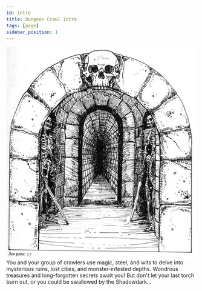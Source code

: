 ```yaml
---
id: intro
title: Dungeon Crawl Intro
tags: [page]
sidebar_position: 1
---
```


<img align="right" src="/img/dungeon-entrance.jpg"/>

You and your group of crawlers use magic, steel, and wits to delve into mysterious ruins, lost cities, and monster-infested depths. Wondrous treasures and long-forgotten secrets await you! But don't let your last torch burn out, or you could be swallowed by the Shadowdark...